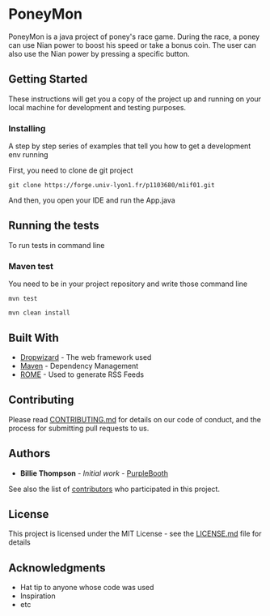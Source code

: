 # PoneyMon

PoneyMon is a java project of poney's race game.  During the race, a poney can use Nian power to boost his speed or take a bonus coin. The user can also use the Nian power by pressing a specific button. 

## Getting Started

These instructions will get you a copy of the project up and running on your local machine for development and testing purposes. 

### Installing

A step by step series of examples that tell you how to get a development env running

First, you need to clone de git project 

```
git clone https://forge.univ-lyon1.fr/p1103680/m1if01.git
```

And then, you open your IDE and run the App.java


## Running the tests

To run tests in command line 

### Maven test 

You need to be in your project repository and write those command line 

```
mvn test 
```

```
mvn clean install 
```

## Built With

* [Dropwizard](http://www.dropwizard.io/1.0.2/docs/) - The web framework used
* [Maven](https://maven.apache.org/) - Dependency Management
* [ROME](https://rometools.github.io/rome/) - Used to generate RSS Feeds

## Contributing

Please read [CONTRIBUTING.md](https://gist.github.com/PurpleBooth/b24679402957c63ec426) for details on our code of conduct, and the process for submitting pull requests to us.


## Authors

* **Billie Thompson** - *Initial work* - [PurpleBooth](https://github.com/PurpleBooth)

See also the list of [contributors](https://github.com/your/project/contributors) who participated in this project.

## License

This project is licensed under the MIT License - see the [LICENSE.md](LICENSE.md) file for details

## Acknowledgments

* Hat tip to anyone whose code was used
* Inspiration
* etc

